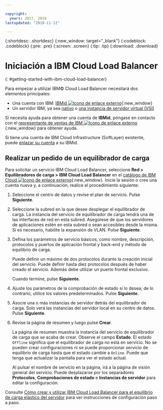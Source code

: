 ```yaml
---

copyright:
  years: 2017, 2018
lastupdated: "2018-11-12"

---
```


{:shortdesc: .shortdesc}
{:new_window: target="_blank"}
{:codeblock: .codeblock}
{:pre: .pre}
{:screen: .screen}
{:tip: .tip}
{:download: .download}


# Iniciación a IBM Cloud Load Balancer
{: #getting-started-with-ibm-cloud-load-balancer}

Para empezar a utilizar IBM© Cloud Load Balancer necesitará dos elementos principales:

* Una cuenta con IBM: [IBMid ![Icono de enlace externo](../../icons/launch-glyph.svg "Icono de enlace externo")](https://www.ibm.com/account/us-en/signup/register.html){:new_window}
* Un servidor IBM, ya sea [nativo](/docs/bare-metal?topic=bare-metal-about) o [una instancia de servidor virtual (VSI)](/docs/vsi-is?topic=virtual-servers-is-gettingstartedvsigen#gettingstartedvsigen)

Si necesita ayuda para obtener una cuenta de **IBMid**, póngase en contacto con el [representante de ventas de IBM ![Icono de enlace externo](../../icons/launch-glyph.svg "Icono de enlace externo")](https://www.ibm.com/cloud-computing/bluemix/contact-us){:new_window} para obtener ayuda.

Si tiene una cuenta de IBM Cloud Infrastructure (SoftLayer) existente, puede [enlazar su cuenta](/docs/account?topic=account-unifyingaccounts) a su IBMid.

## Realizar un pedido de un equilibrador de carga

Para solicitar un servicio IBM Cloud Load Balancer, seleccione **Red > Equilibradores de carga > IBM Cloud Load Balancer**
en el [catálogo de IBM Cloud ![Icono de enlace externo](../../icons/launch-glyph.svg "Icono de enlace externo")](https://console.bluemix.net/catalog/infrastructure/load-balancer-group){:new_window}. Inicie la sesión o cree una cuenta nueva y, a continuación, realice el procedimiento siguiente:

1. Seleccione el centro de datos y revise el plan de servicio. Pulse **Siguiente**.
2. Seleccione la subred en la que desee desplegar el equilibrador de carga. La instancia del servicio de equilibrador de carga tendrá una de las interfaces de red en esta subred. Asegúrese de que los servidores de aplicaciones estén en esta subred o sean accesibles desde la misma. Si es necesario, habilite la expansión de VLAN. Pulse **Siguiente**.
3. Defina los parámetros de servicio básicos, como nombre, descripción, protocolos y puertos de aplicación frontal y back-end y método de equilibrio de carga.

	Puede definir un máximo de dos protocolos durante la creación inicial del servicio. Puede definir hasta diez protocolos después de haber creado el servicio. Además debe utilizar un puerto frontal exclusivo.

	Cuando termine, pulse **Siguiente**.

4. Ajuste los parámetros de la comprobación de estado si lo desea; de lo contrario, utilice los valores predeterminados. Pulse **Siguiente**.
5. Asocie una o más instancias de servidor detrás del equilibrador de carga. Solo verá las instancias del servidor local en su centro de datos. Pulse **Siguiente**.
6. Revise la página de resumen y luego pulse **Crear**.

	La página de resumen muestra la instancia del servicio de equilibrador de carga que se acaba de crear. Observe el campo **Estado**. El estado `Offline` significa que el equilibrador de carga no está en servicio. No se pueden crear configuraciones ni se puede proporcionar servicio de equilibrio de carga hasta que el estado cambie a `Online`. Puede que tenga que actualizar la pantalla para ver el estado actual.

	Al pulsar el nombre de servicio en la página, irá a la página de visión general del servicio. Puede desplazarse por los separadores **Protocolos**, **Comprobaciones de estado** e **Instancias de servidor** para editar la configuración.

Consulte [Cómo crear y utilizar IBM Cloud Load Balancer para el equilibrio de carga elástico del servidor](/docs/infrastructure/loadbalancer-service?topic=loadbalancer-service-creating-and-using-an-ibm-cloud-load-balancer-for-elastic-server-load-balancing) para ver instrucciones de configuración paso a paso.
